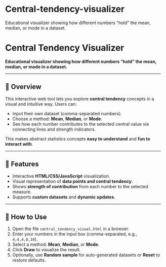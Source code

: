 # Central-tendency-visualizer
Educational visualizer showing how different numbers “hold” the mean, median, or mode in a dataset.
# Central Tendency Visualizer

**Educational visualizer showing how different numbers “hold” the mean, median, or mode in a dataset.**

---

## 🔹 Overview
This interactive web tool lets you explore **central tendency** concepts in a visual and intuitive way. Users can:
- Input their own dataset (comma-separated numbers).
- Choose a method: **Mean**, **Median**, or **Mode**.
- See how each number contributes to the selected central value via connecting lines and strength indicators.

This makes abstract statistics concepts **easy to understand** and **fun to interact with**.

---

## 🔹 Features
- Interactive **HTML/CSS/JavaScript** visualization.
- Visual representation of **data points and central tendency**.
- Shows **strength of contribution** from each number to the selected measure.
- Supports **custom datasets** and **dynamic updates**.

---

## 🔹 How to Use
1. Open the file `central_tendency_visual.html` in a browser.
2. Enter your numbers in the input box (comma-separated, e.g., `4,4,4,8,10`).
3. Select a method: **Mean**, **Median**, or **Mode**.
4. Click **Draw** to visualize the result.
5. Optionally, use **Random sample** for auto-generated datasets or **Reset** to restore defaults.
